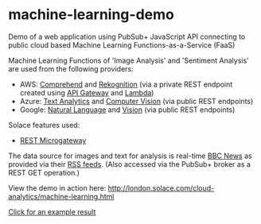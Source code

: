 # machine-learning-demo
Demo of a web application using PubSub+ JavaScript API connecting to public cloud based Machine Learning Functions-as-a-Service (FaaS)

Machine Learning Functions of 'Image Analysis' and 'Sentiment Analysis' are used from the following providers:

- AWS: [Comprehend](https://aws.amazon.com/comprehend/) and [Rekognition](https://aws.amazon.com/rekognition/) (via a private REST endpoint created using [API Gateway](https://aws.amazon.com/api-gateway/) and [Lambda](https://aws.amazon.com/lambda/))
- Azure: [Text Analytics](https://azure.microsoft.com/en-us/services/cognitive-services/text-analytics/) and [Computer Vision](https://azure.microsoft.com/en-us/services/cognitive-services/computer-vision/) (via public REST endpoints)
- Google: [Natural Language](https://cloud.google.com/natural-language/) and [Vision](https://cloud.google.com/vision/) (via public REST endpoints)

  
Solace features used:
- [REST Microgateway](https://docs.solace.com/Features/Microgateway-Concepts/Microgateway-Use-Cases.htm)

The data source for images and text for analysis is real-time [BBC News](https://bbc.co.uk/news) as provided via their [RSS feeds](https://www.bbc.co.uk/news/10628494#userss). (Also accessed via the PubSub+ broker as a REST GET operation.)

View the demo in action here:
http://london.solace.com/cloud-analytics/machine-learning.html

[Click for an example result](example-result-1.png)

